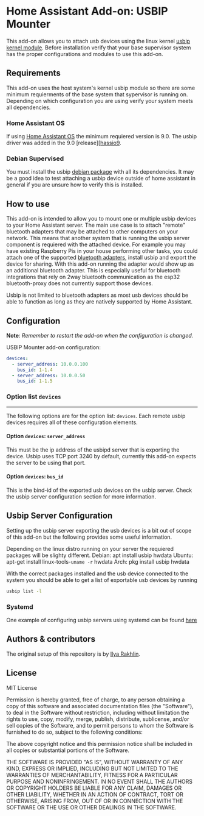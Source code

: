 # Home Assistant Add-on: USBIP Mounter

This add-on allows you to attach usb devices using the linux kernel [usbip kernel module][usbip]. Before installation verify that your base supervisor system has the proper configurations and modules to use this add-on.

## Requirements

This add-on uses the host system's kernel usbip module so there are some minimum requierments of the base system that sypervisor is running on. Depending on which configuration you are using verify your system meets all dependencies.

### Home Assistant OS
If using [Home Assistant OS][hassos] the minimum requiered version is 9.0. The usbip driver was added in the 9.0 [release][[hassio9].

### Debian Supervised
You must install the usbip [debian package][usbip-debian] with all its dependencies. It may be a good idea to test attaching a usbip device outside of home assistant in general if you are unsure how to verify this is installed.
 
## How to use

This add-on is intended to allow you to mount one or multiple usbip devices to your Home Assistant server. The main use case is to attach "remote" bluetooth adapters that may be attached to other computers on your network. This means that another system that is running the usbip server component is requiered with the attached device. For example you may have existing Raspberry Pis in your house performing other tasks, you could attach one of the supported [bluetooth adapters][ha-bluetooth], install usbip and export the device for sharing. With this add-on running the adapter would show up as an additional bluetooth adapter. This is especially useful for bluetooth integrations that rely on 2way bluetooth communication as the esp32 bluetooth-proxy does not currently support those devices.

Usbip is not limited to bluetooth adapters as most usb devices should be able to function as long as they are natively supported by Home Assistant.

## Configuration

**Note**: _Remember to restart the add-on when the configuration is changed._

USBIP Mounter add-on configuration:

```yaml
devices:
  - server_address: 10.0.0.100 
    bus_id: 1-1.4
  - server_address: 10.0.0.50 
    bus_id: 1-1.5
```

### Option list `devices`

---
The following options are for the option list: `devices`. Each remote usbip devices requires all of these configuration elements.

#### Option `devices`: `server_address`

This must be the ip address of the usbipd server that is exporting the device. Usbip uses TCP port 3240 by default, currently this add-on expects the server to be using that port.

#### Option `devices`: `bus_id`

This is the bind-id of the exported usb devices on the usbip server. Check the usbip server configuration section for more information.

## Usbip Server Configuration

Setting up the usbip server exporting the usb devices is a bit out of scope of this add-on but the following provides some useful information.

Depending on the linux distro running on your server the requiered packages will be slighty different.
Debian: apt install usbip hwdata
Ubuntu: apt-get install linux-tools-`uname -r` hwdata
Arch: pkg install usbip hwdata

With the correct packages installed and the usb device connected to the system you should be able to get a list of exportable usb devices by running
```bash
usbip list -l
```

### Systemd

One example of configuring usbip servers using systemd can be found [here][usbip-systemd]


## Authors & contributors

The original setup of this repository is by [Ilya Rakhlin][irakhlin].

## License

MIT License

Permission is hereby granted, free of charge, to any person obtaining a copy
of this software and associated documentation files (the "Software"), to deal
in the Software without restriction, including without limitation the rights
to use, copy, modify, merge, publish, distribute, sublicense, and/or sell
copies of the Software, and to permit persons to whom the Software is
furnished to do so, subject to the following conditions:

The above copyright notice and this permission notice shall be included in all
copies or substantial portions of the Software.

THE SOFTWARE IS PROVIDED "AS IS", WITHOUT WARRANTY OF ANY KIND, EXPRESS OR
IMPLIED, INCLUDING BUT NOT LIMITED TO THE WARRANTIES OF MERCHANTABILITY,
FITNESS FOR A PARTICULAR PURPOSE AND NONINFRINGEMENT. IN NO EVENT SHALL THE
AUTHORS OR COPYRIGHT HOLDERS BE LIABLE FOR ANY CLAIM, DAMAGES OR OTHER
LIABILITY, WHETHER IN AN ACTION OF CONTRACT, TORT OR OTHERWISE, ARISING FROM,
OUT OF OR IN CONNECTION WITH THE SOFTWARE OR THE USE OR OTHER DEALINGS IN THE
SOFTWARE.

[usbip]: https://docs.kernel.org/usb/usbip_protocol.html
[usbip-debian]: https://packages.debian.org/buster/usbip
[irakhlin]: https://github.com/irakhlin
[hassos]: https://github.com/home-assistant/operating-system
[hassio9]: https://github.com/home-assistant/operating-system/releases/tag/9.0
[usbip-howto]: https://wiki.archlinux.org/title/USB/IP
[ha-bluetooth]: https://www.home-assistant.io/integrations/bluetooth/
[usbip-systemd]: https://github.com/furbrain/systemd-usbip
